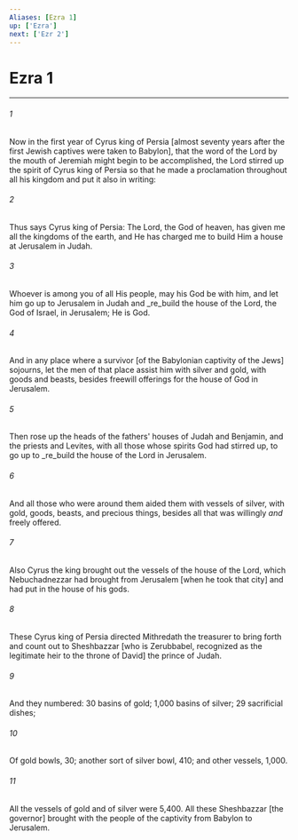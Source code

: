 ```yaml
---
Aliases: [Ezra 1]
up: ['Ezra']
next: ['Ezr 2']
---
```

# Ezra 1

***














###### 1 






Now in the first year of Cyrus king of Persia [almost seventy years after the first Jewish captives were taken to Babylon], that the word of the Lord by the mouth of Jeremiah might begin to be accomplished, the Lord stirred up the spirit of Cyrus king of Persia so that he made a proclamation throughout all his kingdom and put it also in writing: 













###### 2 






Thus says Cyrus king of Persia: The Lord, the God of heaven, has given me all the kingdoms of the earth, and He has charged me to build Him a house at Jerusalem in Judah. 













###### 3 






Whoever is among you of all His people, may his God be with him, and let him go up to Jerusalem in Judah and _re_build the house of the Lord, the God of Israel, in Jerusalem; He is God. 













###### 4 






And in any place where a survivor [of the Babylonian captivity of the Jews] sojourns, let the men of that place assist him with silver and gold, with goods and beasts, besides freewill offerings for the house of God in Jerusalem. 













###### 5 






Then rose up the heads of the fathers' houses of Judah and Benjamin, and the priests and Levites, with all those whose spirits God had stirred up, to go up to _re_build the house of the Lord in Jerusalem. 













###### 6 






And all those who were around them aided them with vessels of silver, with gold, goods, beasts, and precious things, besides all that was willingly _and_ freely offered. 













###### 7 






Also Cyrus the king brought out the vessels of the house of the Lord, which Nebuchadnezzar had brought from Jerusalem [when he took that city] and had put in the house of his gods. 













###### 8 






These Cyrus king of Persia directed Mithredath the treasurer to bring forth and count out to Sheshbazzar [who is Zerubbabel, recognized as the legitimate heir to the throne of David] the prince of Judah. 













###### 9 






And they numbered: 30 basins of gold; 1,000 basins of silver; 29 sacrificial dishes; 













###### 10 






Of gold bowls, 30; another sort of silver bowl, 410; and other vessels, 1,000. 













###### 11 






All the vessels of gold and of silver were 5,400. All these Sheshbazzar [the governor] brought with the people of the captivity from Babylon to Jerusalem.
